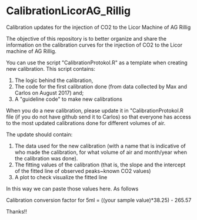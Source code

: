 # CalibrationLicorAG_Rillig
Calibration updates for the injection of CO2 to the Licor Machine of AG Rillig

The objective of this repository is to better organize and share the information on the calibration curves for the injection of CO2 to the Licor machine of AG Rillig.

You can use the script "CalibrationProtokol.R" as a template when creating new calibration. This script contains: 
1. The logic behind the calibration, 
2. The code for the first calibration done (from data collected by Max and Carlos on August 2017) and;
3. A "guideline code" to make new calibrations

When you do a new calibration, please update it in "CalibrationProtokol.R file (if you do not have github send it to Carlos) so that everyone has access to the most updated calibrations done for different volumes of air.

The update should contain:

1. The data used for the new calibration (with a name that is indicative of who made the calibration, for what volume of air and month/year when the calibration was done).
2. The fitting values of the calibration (that is, the slope and the intercept of the fitted line of observed peaks~known CO2 values)
3. A plot to check visualize the fitted line

In this way we can paste those values here. As follows

Calibration conversion factor for 5ml = ((your sample value)*38.25) - 265.57

Thanks!!
